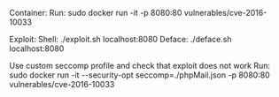 
Container: 
Run: sudo docker run -it -p 8080:80 vulnerables/cve-2016-10033

Exploit:
    Shell: ./exploit.sh localhost:8080
    Deface: ./deface.sh localhost:8080


Use custom seccomp profile and check that exploit does not work
Run: sudo docker run -it --security-opt seccomp=./phpMail.json -p 8080:80 vulnerables/cve-2016-10033
